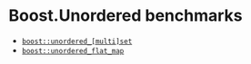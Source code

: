 # Boost.Unordered benchmarks

* [`boost::unordered_[multi]set`](https://github.com/boostorg/boost_unordered_benchmarks/tree/boost_unordered_set)
* [`boost::unordered_flat_map`](https://github.com/boostorg/boost_unordered_benchmarks/tree/boost_unordered_flat_map)
